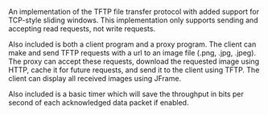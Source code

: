 An implementation of the TFTP file transfer protocol with added support for TCP-style sliding windows. This implementation only supports sending 
and accepting read requests, not write requests.

Also included is both a client program and a proxy program. The client can make and send TFTP requests with a url to an image file (.png, .jpg, .jpeg). 
The proxy can accept these requests, download the requested image using HTTP, cache it for future requests, and send it to the client using TFTP.
The client can display all received images using JFrame.

Also included is a basic timer which will save the throughput in bits per second of each acknowledged data packet if enabled. 
